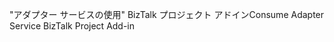 <span data-ttu-id="24cfb-101">"アダプター サービスの使用" BizTalk プロジェクト アドイン</span><span class="sxs-lookup"><span data-stu-id="24cfb-101">Consume Adapter Service BizTalk Project Add-in</span></span>